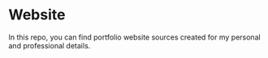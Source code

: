 # Website
In this repo, you can find portfolio website sources created for my personal and professional details.
